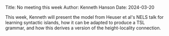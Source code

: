 Title: No meeting this week
Author: Kenneth Hanson
Date: 2024-03-20

This week, Kenneth will present the model from Heuser et al's NELS talk for learning syntactic islands, how it can be adapted to produce a TSL grammar, and how this derives a version of the height-locality connection.
